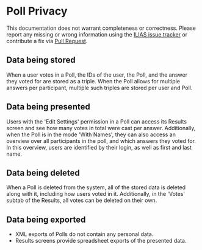 # Poll Privacy

This documentation does not warrant completeness or correctness. Please report any
missing or wrong information using the [ILIAS issue tracker](https://mantis.ilias.de)
or contribute a fix via [Pull Request](../../../docs/development/contributing.md#pull-request-to-the-repositories).

## Data being stored

When a user votes in a Poll, the IDs of the user, the Poll, and the answer
they voted for are stored as a triple. When the Poll allows for multiple
answers per participant, multiple such triples are stored per user and Poll.

## Data being presented

Users with the 'Edit Settings' permission in a Poll can access its Results
screen and see how many votes in total were cast per answer. Additionally,
when the Poll is in the mode 'With Names', they can also access an overview
over all participants in the poll, and which answers they voted for. In this
overview, users are identified by their login, as well as first and last name.

## Data being deleted

When a Poll is deleted from the system, all of the stored data is deleted
along with it, including how users voted in it. Additionally, in the 'Votes' subtab of the Results, all
votes can be deleted on their own.

## Data being exported

- XML exports of Polls do not contain any personal data.
- Results screens provide spreadsheet exports of the presented data.